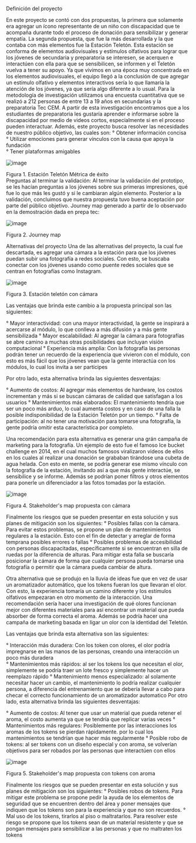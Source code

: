 Definición del proyecto 

En este proyecto se contó con dos propuestas, la primera que solamente era agregar un ícono representante de un niño con discapacidad que te acompaña durante todo el proceso de donación para sensibilizar y generar empatía. La segunda propuesta, que fue la más desarrollada y la que contaba con más elementos fue la Estación Teletón. Esta estación se conforma de elementos audiovisuales y estímulos olfativos para lograr que los jóvenes de secundaria y preparatoria se interesen, se acerquen e interactúen con ella para que se sensibilicen, se informen y el Teletón vuelva a tener su apoyo. Ya que vivimos en una época muy concentrada en los elementos audiovisuales, el equipo llegó a la conclusión de que agregar un estímulo olfativo y elementos interactivos sería lo que llamaría la atención de los jóvenes, ya que sería algo diferente a lo usual. 
Para la metodología de investigación utilizamos una encuesta cuantitativa que se realizó a 212 personas de entre 13 a 19 años en secundarias y la preparatoria Tec CEM. A partir de esta investigación encontramos que a los estudiantes de preparatoria les gustaría aprender e informarse sobre la discapacidad por medio de videos cortos, especialmente si en el proceso pueden interactuar. Además, este proyecto busca resolver  las necesidades de nuestro público objetivo, las cuales son:
° Obtener información concisa    
° Utilizar emociones para generar vínculos con la causa que apoya la fundación  
° Tener plataformas amigables 

![image](https://user-images.githubusercontent.com/104184664/234126499-9a924f37-2ebc-4168-b707-9e21c3b55563.png)

Figura 1. Estación Teletón
Métrica de éxito  
Preguntas al terminar la validación:
Al terminar la validación del prototipo, se les hacían preguntas a los jóvenes sobre sus primeras impresiones, qué fue lo que más les gustó y  si le cambiaran algún elemento. Posterior a la validación, concluimos que nuestra propuesta tuvo buena aceptación por parte del público objetivo. 
Journey map generado a partir de lo observado en la demostración dada en prepa tec:

![image](https://user-images.githubusercontent.com/104184664/234126755-8b7b69af-d546-49bd-a7ef-66f685b64c72.png)

Figura 2. Journey map

Alternativas del proyecto
Una de las alternativas del proyecto, la cual fue descartada, es agregar una cámara a la estación para que los jóvenes puedan subir una fotografía a redes sociales. Con esto, se buscaba conectar con los jóvenes usando como puente redes sociales que se centran en fotografías como Instagram.

![image](https://user-images.githubusercontent.com/104184664/234126877-ee24f13a-6d7f-4f28-aea1-57f3af0f551e.png)

Figura 3. Estación teletón con cámara

Las ventajas que brinda este cambio a la propuesta principal son las siguientes:

° Mayor interactividad: con una mayor interactividad, la gente se inspirará a acercarse al módulo, lo que conlleva a más difusión y a más gente sensibilizada 
° Mayor escalabilidad: Al agregar la cámara para fotografías se abre camino a muchas otras posibilidades que incluyan visión computacional 
° Experiencia más amplia: Con la fotografía las personas podrán tener un recuerdo de la experiencia que vivieron con el módulo, con esto es más fácil que los jóvenes     vean que la gente interactúa con los módulos, lo cual los invita a ser partícipes 


Por otro lado, esta alternativa brinda las siguientes desventajas:

° Aumento de costos: Al agregar más elementos de hardware, los costos incrementan y más si se buscan cámaras de calidad que satisfagan a los usuarios 
° Mantenimientos más elaborados: El mantenimiento tendría que ser un poco más arduo, lo cual aumenta costos y en caso de una falla la posible indisponibilidad de la     Estación Teletón por un tiempo. 
° Falta de participación: al no tener una motivación para tomarse una fotografía, la gente podría omitir esta característica por completo.

Una recomendación para esta alternativa es generar una grán campaña de marketing para la fotografía. Un ejemplo de esto fue el famoso Ice bucket challenge en 2014, en el cual muchos famosos viralizaron videos de ellos en los cuales al realizar una donación se grababan tirándose una cubeta de agua helada. Con esto en mente, se podría generar ese mismo vínculo con la fotografía de la estación, invitando así a que más gente interactúe, se sensibilice y se informe. Además se podrían poner filtros y otros elementos para ponerle un diferenciador a las fotos tomadas por la estación. 

![image](https://user-images.githubusercontent.com/104184664/234126951-b61d6cb0-822b-4e11-b459-c9c07450a04b.png)
   

Figura 4. Stakeholder's map propuesta con cámara

Finalmente los riesgos que se pueden presentar en esta solución y sus planes de mitigación son los siguientes:
° Posibles fallas con la cámara. Para evitar estos problemas, se propone un plan de mantenimientos regulares a la estación. Esto con el fin de detectar y arreglar de     forma temprana posibles errores o fallas
° Posibles problemas de accesibilidad con personas discapacitadas, específicamente si se encuentran en silla de ruedas por la diferencia de alturas. Para mitigar esta   falla se buscaría posicionar la cámara de forma que cualquier persona pueda tomarse una fotografía o permitir que la cámara pueda cambiar de altura.

Otra alternativa que se produjo en la lluvia de ideas fue que en vez de usar un aromatizador automático, que los tokens fueran los que llevaran el olor. Con esto, la experiencia tomaría un camino diferente y los estímulos olfativos empezaran en otro momento de la interacción. Una recomendación sería hacer una investigación de qué olores funcionan mejor con diferentes materiales para así encontrar un material que pueda absorber de forma correcta el aroma. Además se podría hacer una campaña de marketing basada en ligar un olor con la identidad del Teletón.       

Las ventajas que brinda esta alternativa son las siguientes:

° Interacción más duradera: Con los token con olores, el olor podría impregnarse en las manos de las personas, creando una interacción un poco más duradera  
° Mantenimientos más rápidos: al ser los tokens los que necesitan el olor, simplemente se podría traer un lote fresco y simplemente hacer un reemplazo rápido
° Mantenimiento menos especializado: al solamente necesitar hacer un cambio, el mantenimiento lo podría realizar cualquier persona, a diferencia del entrenamiento que   se debería llevar a cabo para checar el correcto funcionamiento de un aromatizador automatico 
Por otro lado, esta alternativa brinda las siguientes desventajas:

° Aumento de costos: Al tener que usar un material que pueda retener el aroma, el costo aumenta ya que se tendría que replicar varias veces 
° Mantenimientos más regulares: Posiblemente por las interacciones los aromas de los tokens se pierdan rápidamente. por lo cual los mantenimientos se tendrían que       hacer más regularmente 
° Posible robo de tokens: al ser tokens con un diseño especial y con aroma, se volverían objetivos para ser robados por las personas que interactúen con ellos
        
  
![image](https://user-images.githubusercontent.com/104184664/234126996-5789be21-448a-4043-9169-15dbc706e480.png)

Figura 5. Stakeholder's map propuesta con tokens con aroma

Finalmente los riesgos que se pueden presentar en esta solución y sus planes de mitigación son los siguientes:
° Posibles robos de tokens. Para mitigar este problema se propone pedir la ayuda de los elementos de seguridad que se encuentren dentro del área y poner mensajes que     indiquen que los tokens son para la experiencia y que no son recuerdos. 
° Mal uso de los tokens, tirarlos al piso o maltratarlos. Para resolver este riesgo se propone que los tokens sean de un material resistente y que se pongan mensajes     para sensibilizar a las personas y que no maltraten los tokens 
